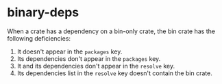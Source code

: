 # binary-deps

When a crate has a dependency on a bin-only crate, the bin crate has the following deficiencies:
1. It doesn't appear in the `packages` key.
2. Its dependencies don't appear in the `packages` key.
3. It and its dependencies don't appear in the `resolve` key.
4. Its dependencies list in the `resolve` key doesn't contain the bin crate.

